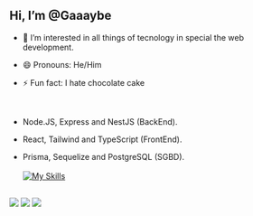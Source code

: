 ##  Hi, I’m @Gaaaybe
- 👀 I’m interested in all things of tecnology in special the web development.
- 😄 Pronouns: He/Him
- ⚡ Fun fact: I hate chocolate cake
  <br><br>
  ##
- Node.JS, Express and NestJS (BackEnd). <br>
- React, Tailwind and TypeScript (FrontEnd). <br>
- Prisma, Sequelize and PostgreSQL (SGBD).
  <br><br>
[![My Skills](https://skillicons.dev/icons?i=ts,js,react,nodejs,nest,express,prisma)](https://skillicons.dev)
  
  ##
 
<div> 
 <a href="https://discordapp.com/users/386960851590184973" target="_blank"><img src="https://img.shields.io/badge/Discord-7289DA?style=for-the-badge&logo=discord&logoColor=white" target="_blank"></a> 
  <a href = "mailto:teczaiper700@gmail.com"><img src="https://img.shields.io/badge/-Gmail-%23333?style=for-the-badge&logo=gmail&logoColor=white" target="_blank"></a>
  <a href="https://www.linkedin.com/in/gabriel-menezes-07222a261" target="_blank"><img src="https://img.shields.io/badge/-LinkedIn-%230077B5?style=for-the-badge&logo=linkedin&logoColor=white" target="_blank"></a> 
  
</div>
